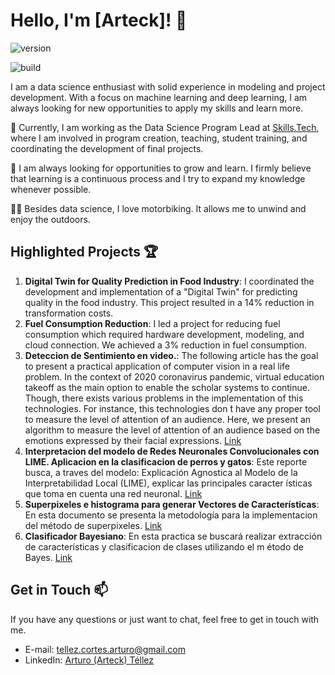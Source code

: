 # Hello, I'm [Arteck]! 👋

![version](https://img.shields.io/badge/version-1.0.0-blue)
<!-- ![python](https://img.shields.io/badge/python-3.8.5-blue) -->
![build](https://img.shields.io/badge/build-passing-brightgreen)

I am a data science enthusiast with solid experience in modeling and project development. With a focus on machine learning and deep learning, I am always looking for new opportunities to apply my skills and learn more.

🔭 Currently, I am working as the Data Science Program Lead at [Skills.Tech](https://www.skills.tech/), where I am involved in program creation, teaching, student training, and coordinating the development of final projects.

🌱 I am always looking for opportunities to grow and learn. I firmly believe that learning is a continuous process and I try to expand my knowledge whenever possible.

🚴‍♂️ Besides data science, I love motorbiking. It allows me to unwind and enjoy the outdoors.

## Highlighted Projects 🏆
1. **Digital Twin for Quality Prediction in Food Industry**: I coordinated the development and implementation of a "Digital Twin" for predicting quality in the food industry. This project resulted in a 14% reduction in transformation costs. 
2. **Fuel Consumption Reduction**: I led a project for reducing fuel consumption which required hardware development, modeling, and cloud connection. We achieved a 3% reduction in fuel consumption.
3. **Deteccion de Sentimiento en video.**: The following article has the goal to present a practical application of computer vision in a real life problem. In the context of 2020 coronavirus pandemic, virtual education takeoff
as the main option to enable the scholar systems to continue.
Though, there exists various problems in the implementation of
this technologies. For instance, this technologies don ́t have any
proper tool to measure the level of attention of an audience.
Here, we present an algorithm to measure the level of attention
of an audience based on the emotions expressed by their facial
expressions. [Link](https://drive.google.com/file/d/1bRaVl1aok4I5BXWIiwLkPmLLUU63Cg-T/view?usp=sharing)
4. **Interpretacion del modelo de Redes Neuronales Convolucionales con LIME. Aplicacion en la clasificacion de perros y gatos**: Este reporte busca, a traves del modelo: Explicación Agnostica al Modelo de la Interpretabilidad Local (LIME), explicar las principales caracter ́ısticas que toma en cuenta una red neuronal. [Link](https://drive.google.com/file/d/1LE8EB-GDlD0u_dh7ElizAbvphrw_tJXK/view?usp=sharing)
5. **Superpixeles e histograma para generar Vectores de Características**: En esta documento se presenta la metodología para
la implementacion del método de superpixeles. [Link](https://drive.google.com/file/d/1w9FZvrXupU3sYFMBgpKg4vwb5Jc5OpWV/view?usp=sharing)
6. **Clasificador Bayesiano**: En esta practica se buscará realizar extracción de características y clasificacion de clases utilizando el m étodo de Bayes. [Link](https://drive.google.com/file/d/1N4chvmGhsF6UaEssYN_ZYhg0i3ijv470/view?usp=sharing)

## Get in Touch 📫
If you have any questions or just want to chat, feel free to get in touch with me.

- E-mail: [tellez.cortes.arturo@gmail.com](mailto:tellez.cortes.arturo@gmail.com)
- LinkedIn: [Arturo (Arteck) Téllez](https://www.linkedin.com/in/arturo-tellez/)
